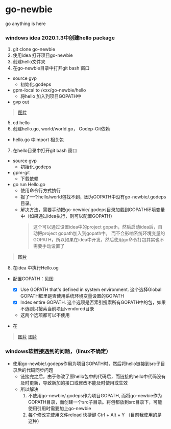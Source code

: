 # go-newbie
go anything is here

### windows idea 2020.1.3中创建hello package
 1. git clone go-newbie
 2. 使用idea 打开项目go-newbie
 3. 创建hello文件夹
 4. 在go-newbie目录中打开git bash 窗口
   + source gvp
      - 初始化.godeps
   + gpm-local to /xxx/go-newbie/hello
      - 将hello 加入到项目GOPATH中
   + gvp out
   
 > [图片](Assets/Res/image/go-newbie-GOPATH.png)
   
 5. cd hello
 6. 创建hello.go, world/world.go， Godep-Git依赖
   + hello.go 中import 相关包
 7. 在hello目录中打开git bash 窗口
   + source gvp
      - 初始化.godeps
   + gpm-git
      - 下载依赖
   + go run Hello.go
      - 使用命令行方式执行
      - 报了一个hello/world包找不到，因为GOPATH中没有go-newbie/.godeps目录。
      - 解决方法，需要手动把go-newbie/.godeps目录加载到GOPATH环境变量中（如果通过idea执行，则可以配置GOPATH）
        > 这个可以通过设置idea中的project gopath，然后启动idea后，自动把project gopath加入到gopath中。
        > 而不会影响系统环境变量的GOPATH，所以如果在idea中开发，然后使用go命令打包其实也不需要手动设置了
   
   > [图片](Assets/Res/image/go-newbie-hello-GOPATH.png)
      
 8. 在idea 中执行Hello.og
   + 配置GOPATH：见图
      - [x] Use GOPATH that's defined in system environment. 这个选择Global GOPATH框里是否使用系统环境变量设置的GOPATH
      - [x] Index entire GOPATH. 这个选项是否索引搜索所有GOPATH中的包，如果不选则只搜索当前项目vendored目录
      - 这两个选项都可以不使用
   
   + 在
   
   > [图片](Assets/Res/image/go-bewbie-idea-GOPATH.png)
   > [图片](Assets/Res/image/go-newbie-idea-hello-result.png)

### windows软链接遇到的问题，（linux不确定）
 * 使用go-newbie/.godeps作用为项目GOPATH时，然后将hello链接到src子目录后的代码同步问题
   + 链接完之后，由于修改了原hello包中的代码后，而链接的hello中代码没有及时更新，导致新加的接口或修改不能及时使用或生效
   + 所以解决
     1. 不使用go-newbie/.godeps作为项目GOPATH, 而将go-newbie作为GOPATH目录，而创建一个src子目录。将包都放到src目录下，可能使用引用时需要加上go-newbie
     2. 每个修改完使用文件reload 快捷键 Ctrl + Alt + Y （目前我使用的是这种）
